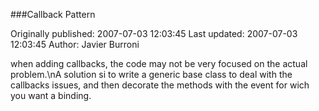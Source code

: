 ###Callback Pattern

Originally published: 2007-07-03 12:03:45
Last updated: 2007-07-03 12:03:45
Author: Javier Burroni

when adding callbacks, the code may not be very focused on the actual problem.\nA solution si to write a generic base class to deal with the callbacks issues, and then decorate the methods with the event for wich you want a binding.